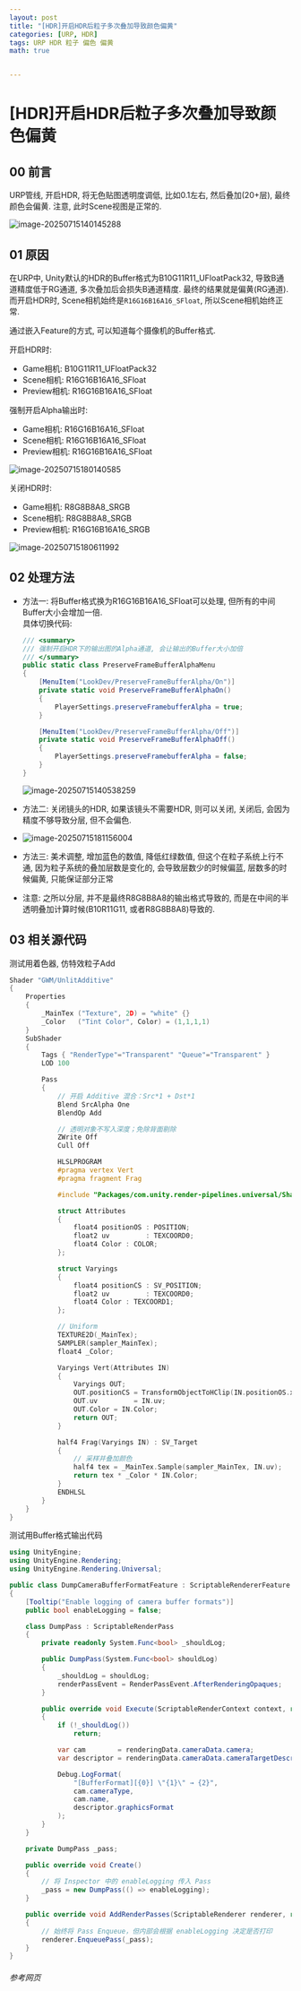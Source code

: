 ```yaml
---
layout: post
title: "[HDR]开启HDR后粒子多次叠加导致颜色偏黄"
categories: [URP, HDR]
tags: URP HDR 粒子 偏色 偏黄
math: true


---
```


# [HDR]开启HDR后粒子多次叠加导致颜色偏黄

## 00 前言

URP管线, 开启HDR, 将无色贴图透明度调低, 比如0.1左右, 然后叠加(20+层), 最终颜色会偏黄. 注意, 此时Scene视图是正常的.

![image-20250715140145288](/assets/image/image-20250715140145288.png)

## 01 原因

在URP中, Unity默认的HDR的Buffer格式为B10G11R11_UFloatPack32, 导致B通道精度低于RG通道, 多次叠加后会损失B通道精度. 最终的结果就是偏黄(RG通道).  而开启HDR时, Scene相机始终是`R16G16B16A16_SFloat`, 所以Scene相机始终正常.

通过嵌入Feature的方式, 可以知道每个摄像机的Buffer格式.

开启HDR时:

- Game相机: B10G11R11_UFloatPack32
- Scene相机: R16G16B16A16_SFloat
- Preview相机: R16G16B16A16_SFloat

强制开启Alpha输出时:

- Game相机: R16G16B16A16_SFloat
- Scene相机: R16G16B16A16_SFloat
- Preview相机: R16G16B16A16_SFloat

![image-20250715180140585](/assets/image/image-20250715180140585.png)

关闭HDR时:

- Game相机: R8G8B8A8_SRGB
- Scene相机: R8G8B8A8_SRGB
- Preview相机: R16G16B16A16_SRGB

![image-20250715180611992](/assets/image/image-20250715180611992.png)

## 02 处理方法

- 方法一: 将Buffer格式换为R16G16B16A16_SFloat可以处理, 但所有的中间Buffer大小会增加一倍.  
  具体切换代码: 

  ```c#
  /// <summary>
  /// 强制开启HDR下的输出图的Alpha通道, 会让输出的Buffer大小加倍
  /// </summary>
  public static class PreserveFrameBufferAlphaMenu
  {
      [MenuItem("LookDev/PreserveFrameBufferAlpha/On")]
      private static void PreserveFrameBufferAlphaOn()
      {
          PlayerSettings.preserveFramebufferAlpha = true;
      }
  
      [MenuItem("LookDev/PreserveFrameBufferAlpha/Off")]
      private static void PreserveFrameBufferAlphaOff()
      {
          PlayerSettings.preserveFramebufferAlpha = false;
      }
  }
  ```

  ![image-20250715140538259](/assets/image/image-20250715140538259.png)

- 方法二: 关闭镜头的HDR, 如果该镜头不需要HDR, 则可以关闭, 关闭后, 会因为精度不够导致分层, 但不会偏色. 

- ![image-20250715181156004](/assets/image/image-20250715181156004.png)

- 方法三: 美术调整, 增加蓝色的数值, 降低红绿数值, 但这个在粒子系统上行不通, 因为粒子系统的叠加层数是变化的, 会导致层数少的时候偏蓝, 层数多的时候偏黄, 只能保证部分正常

- 注意: 之所以分层, 并不是最终R8G8B8A8的输出格式导致的, 而是在中间的半透明叠加计算时候(B10R11G11, 或者R8G8B8A8)导致的.

## 03 相关源代码

测试用着色器, 仿特效粒子Add

```c
Shader "GWM/UnlitAdditive"
{
    Properties
    {
        _MainTex ("Texture", 2D) = "white" {}
        _Color   ("Tint Color", Color) = (1,1,1,1)
    }
    SubShader
    {
        Tags { "RenderType"="Transparent" "Queue"="Transparent" }
        LOD 100

        Pass
        {
            // 开启 Additive 混合：Src*1 + Dst*1
            Blend SrcAlpha One
            BlendOp Add

            // 透明对象不写入深度；免除背面剔除
            ZWrite Off
            Cull Off

            HLSLPROGRAM
            #pragma vertex Vert
            #pragma fragment Frag

            #include "Packages/com.unity.render-pipelines.universal/ShaderLibrary/Core.hlsl"

            struct Attributes
            {
                float4 positionOS : POSITION;
                float2 uv         : TEXCOORD0;
                float4 Color : COLOR;
            };

            struct Varyings
            {
                float4 positionCS : SV_POSITION;
                float2 uv         : TEXCOORD0;
                float4 Color : TEXCOORD1;
            };

            // Uniform
            TEXTURE2D(_MainTex);
            SAMPLER(sampler_MainTex);
            float4 _Color;

            Varyings Vert(Attributes IN)
            {
                Varyings OUT;
                OUT.positionCS = TransformObjectToHClip(IN.positionOS.xyz);
                OUT.uv         = IN.uv;
                OUT.Color = IN.Color;
                return OUT;
            }

            half4 Frag(Varyings IN) : SV_Target
            {
                // 采样并叠加颜色
                half4 tex = _MainTex.Sample(sampler_MainTex, IN.uv);
                return tex * _Color * IN.Color;
            }
            ENDHLSL
        }
    }
}
```

测试用Buffer格式输出代码

```c#
using UnityEngine;
using UnityEngine.Rendering;
using UnityEngine.Rendering.Universal;

public class DumpCameraBufferFormatFeature : ScriptableRendererFeature
{
    [Tooltip("Enable logging of camera buffer formats")]
    public bool enableLogging = false;

    class DumpPass : ScriptableRenderPass
    {
        private readonly System.Func<bool> _shouldLog;

        public DumpPass(System.Func<bool> shouldLog)
        {
            _shouldLog = shouldLog;
            renderPassEvent = RenderPassEvent.AfterRenderingOpaques;
        }

        public override void Execute(ScriptableRenderContext context, ref RenderingData renderingData)
        {
            if (!_shouldLog())
                return;

            var cam        = renderingData.cameraData.camera;
            var descriptor = renderingData.cameraData.cameraTargetDescriptor;

            Debug.LogFormat(
                "[BufferFormat][{0}] \"{1}\" → {2}",
                cam.cameraType,
                cam.name,
                descriptor.graphicsFormat
            );
        }
    }

    private DumpPass _pass;

    public override void Create()
    {
        // 将 Inspector 中的 enableLogging 传入 Pass
        _pass = new DumpPass(() => enableLogging);
    }

    public override void AddRenderPasses(ScriptableRenderer renderer, ref RenderingData renderingData)
    {
        // 始终将 Pass Enqueue，但内部会根据 enableLogging 决定是否打印
        renderer.EnqueuePass(_pass);
    }
}
```



###### 参考网页

